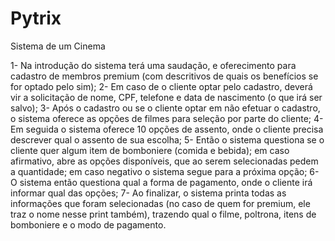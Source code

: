 # Pytrix
Sistema de um Cinema

1- Na introdução do sistema terá uma saudação, e oferecimento para cadastro de membros premium (com descritivos de quais os benefícios se for optado pelo sim);
2- Em caso de o cliente optar pelo cadastro, deverá vir a solicitação de nome, CPF, telefone e data de nascimento (o que irá ser salvo);
3- Após o cadastro ou se o cliente optar em não efetuar o cadastro, o sistema oferece as opções de filmes para seleção por parte do cliente;
4- Em seguida o sistema oferece 10 opções de assento, onde o cliente precisa descrever qual o assento de sua escolha;
5- Então o sistema questiona se o cliente quer algum item de bomboniere (comida e bebida); em caso afirmativo, abre as opções disponíveis, que ao serem selecionadas pedem a quantidade; em caso negativo o sistema segue para a próxima opção;
6- O sistema então questiona qual a forma de pagamento, onde o cliente irá informar qual das opções;
7- Ao finalizar, o sistema printa todas as informações que foram selecionadas (no caso de quem for premium, ele traz o nome nesse print também), trazendo qual o filme, poltrona, itens de bomboniere e o modo de pagamento.
